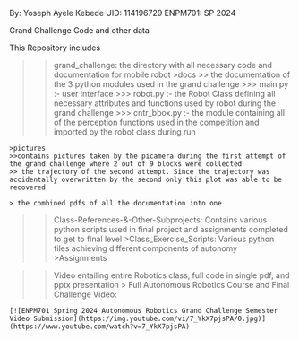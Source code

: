 By: Yoseph Ayele Kebede
UID: 114196729
ENPM701: SP 2024

Grand Challenge Code and other data

This Repository includes

>> grand_challenge: the directory with all necessary code and documentation for mobile robot
	>docs
	>> the documentation of the 3 python modules used in the grand challenge
	>>> main.py :- user interface
	>>> robot.py :- the Robot Class defining all necessary attributes and functions used by robot during 
	   	     the grand challenge
	>>> cntr_bbox.py :- the module containing all of the perception functions used in the competition and
			 imported by the robot class during run

	>pictures
	>>contains pictures taken by the picamera during the first attempt of the grand challenge where 2 out of 9 blocks were collected
	>> the trajectory of the second attempt. Since the trajectory was accidentally overwritten by the second only this plot was able to be recovered

	> the combined pdfs of all the documentation into one

>> Class-References-&-Other-Subprojects: Contains various python scripts used in final project and assignments completed to get to final level
	>Class_Exercise_Scripts: Various python files achieving different components of autonomy
	>Assignments

>> Video entailing entire Robotics class, full code in single pdf, and pptx presentation
	> Full Autonomous Robotics Course and Final Challenge Video:

	[![ENPM701 Spring 2024 Autonomous Robotics Grand Challenge Semester Video Submission](https://img.youtube.com/vi/7_YkX7pjsPA/0.jpg)](https://www.youtube.com/watch?v=7_YkX7pjsPA)
